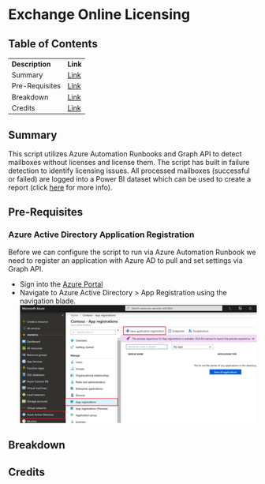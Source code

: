 <h1>Exchange Online Licensing</h1>
<h2>Table of Contents</h2>
<table>
    <tr>
        <td><b>Description</b></td>
        <td><b>Link</b></td>
    </tr>
    <tr>
        <td>Summary</td>
        <td><a href="#summary">Link</a></td>
    </tr>
    <tr>
        <td>Pre-Requisites</td>
        <td><a href="#prereq">Link</a></td>
    </tr>
    <tr>
        <td>Breakdown</td>
        <td><a href="#breakdown">Link</a></td>
    </tr>
    <tr>
        <td>Credits</td>
        <td><a href="#credits">Link</a></td>
    </tr>
</table>
<h2>Summary</h2>
<p>This script utilizes Azure Automation Runbooks and Graph API to detect mailboxes without licenses and license them. The script has built in failure detection to identify licensing issues. All processed mailboxes (successful or failed) are logged into a Power BI dataset which can be used to create a report (click <a href="#prereq-powerbi">here</a> for more info).</p>
<h2>Pre-Requisites</h2>
<h3>Azure Active Directory Application Registration</h3>
<p>Before we can configure the script to run via Azure Automation Runbook we need to register an application with Azure AD to pull and set settings via Graph API.</p>
<ul>
    <li>Sign into the <a href="https://portal.azure.com">Azure Portal</a></li>
    <li>Navigate to Azure Active Directory > App Registration using the navigation blade.<br /><img src="/Resources/Powerbi1_thumb1.jpg" /></li>
</ul>
<h2>Breakdown</h2>
<h2>Credits</h2>